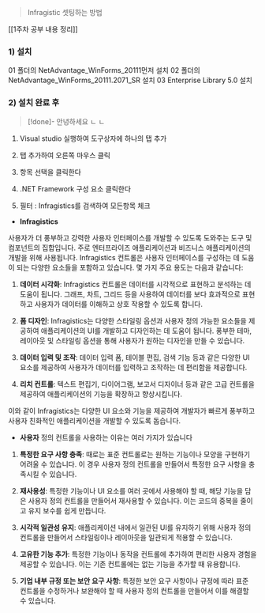 

>  Infragistic  셋팅하는 방법

[[1주차 공부 내용 정리]]

### 1) 설치 


01 폴더의 NetAdvantage_WinForms_20111먼저 설치
02 폴더의 NetAdvantage_WinForms_20111.2071_SR 설치
03 Enterprise Library 5.0 설치

### 2) 설치 완료 후

>[!done]- 안녕하세요
>ㄴ
>ㄴ 
>  


1) Visual studio 실행하여 도구상자에 하나의 탭 추가 

2) 탭 추가하여 오른쪽 마우스 클릭 

3)  항목 선택을 클릭한다

4) .NET Framework 구성 요소 클릭한다

5)  필터 : Infragistics를 검색하여 모든항목 체크



-   **Infragistics**

사용자가 더 풍부하고 강력한 사용자 인터페이스를 개발할 수 있도록 도와주는 도구 및 컴포넌트의 집합입니다. 주로 엔터프라이즈 애플리케이션과 비즈니스 애플리케이션의 개발을 위해 사용됩니다. Infragistics 컨트롤은 사용자 인터페이스를 구성하는 데 도움이 되는 다양한 요소들을 포함하고 있습니다. 몇 가지 주요 용도는 다음과 같습니다:

1) **데이터 시각화**: Infragistics 컨트롤은 데이터를 시각적으로 표현하고 분석하는 데 도움이 됩니다. 그래프, 차트, 그리드 등을 사용하여 데이터를 보다 효과적으로 표현하고 사용자가 데이터를 이해하고 상호 작용할 수 있도록 합니다.
    
2) **폼 디자인**: Infragistics는 다양한 스타일링 옵션과 사용자 정의 가능한 요소들을 제공하여 애플리케이션의 UI를 개발하고 디자인하는 데 도움이 됩니다. 풍부한 테마, 레이아웃 및 스타일링 옵션을 통해 사용자가 원하는 디자인을 만들 수 있습니다.
    
3) **데이터 입력 및 조작**: 데이터 입력 폼, 테이블 편집, 검색 기능 등과 같은 다양한 UI 요소를 제공하여 사용자가 데이터를 입력하고 조작하는 데 편리함을 제공합니다.
    
4) **리치 컨트롤**: 텍스트 편집기, 다이어그램, 보고서 디자이너 등과 같은 고급 컨트롤을 제공하여 애플리케이션의 기능을 확장하고 향상시킵니다.
    

이와 같이 Infragistics는 다양한 UI 요소와 기능을 제공하여 개발자가 빠르게 풍부하고 사용자 친화적인 애플리케이션을 개발할 수 있도록 돕습니다.



-  **사용자** 정의 컨트롤을 사용하는 이유는 여러 가지가 있습니다

1) **특정한 요구 사항 충족**: 때로는 표준 컨트롤로는 원하는 기능이나 모양을 구현하기 어려울 수 있습니다. 이 경우 사용자 정의 컨트롤을 만들어서 특정한 요구 사항을 충족시킬 수 있습니다.
    
2) **재사용성**: 특정한 기능이나 UI 요소를 여러 곳에서 사용해야 할 때, 해당 기능을 담은 사용자 정의 컨트롤을 만들어서 재사용할 수 있습니다. 이는 코드의 중복을 줄이고 유지 보수를 쉽게 만듭니다.
    
3) **시각적 일관성 유지**: 애플리케이션 내에서 일관된 UI를 유지하기 위해 사용자 정의 컨트롤을 만들어서 스타일링이나 레이아웃을 일관되게 적용할 수 있습니다.
    
4) **고유한 기능 추가**: 특정한 기능이나 동작을 컨트롤에 추가하여 편리한 사용자 경험을 제공할 수 있습니다. 이는 기존 컨트롤에는 없는 기능을 추가할 때 유용합니다.
    
5) **기업 내부 규정 또는 보안 요구 사항**: 특정한 보안 요구 사항이나 규정에 따라 표준 컨트롤을 수정하거나 보완해야 할 때 사용자 정의 컨트롤을 만들어서 이를 해결할 수 있습니다.
    








